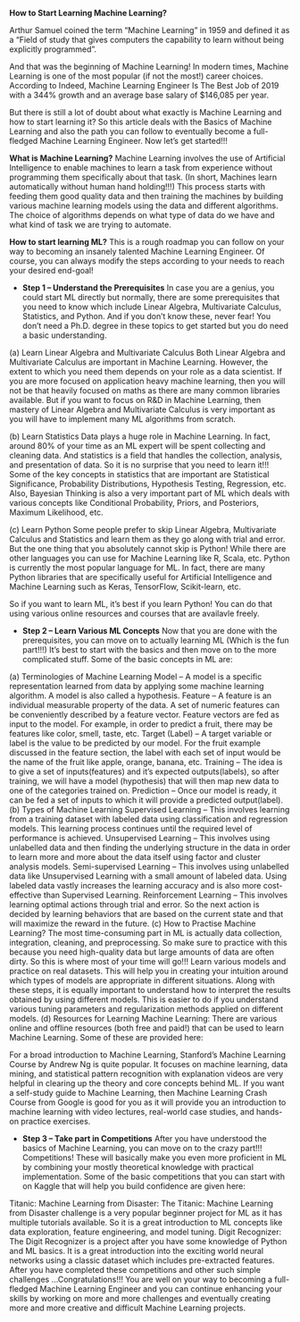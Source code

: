 **How to Start Learning Machine Learning?**

Arthur Samuel coined the term “Machine Learning” in 1959 and defined it as a “Field of study that gives computers the capability to learn without being explicitly programmed”.

And that was the beginning of Machine Learning! In modern times, Machine Learning is one of the most popular (if not the most!) career choices. According to Indeed, Machine Learning Engineer Is The Best Job of 2019 with a 344% growth and an average base salary of $146,085 per year.

But there is still a lot of doubt about what exactly is Machine Learning and how to start learning it? So this article deals with the Basics of Machine Learning and also the path you can follow to eventually become a full-fledged Machine Learning Engineer. Now let’s get started!!!

**What is Machine Learning?**
Machine Learning involves the use of Artificial Intelligence to enable machines to learn a task from experience without programming them specifically about that task. (In short, Machines learn automatically without human hand holding!!!) This process starts with feeding them good quality data and then training the machines by building various machine learning models using the data and different algorithms. The choice of algorithms depends on what type of data do we have and what kind of task we are trying to automate.

**How to start learning ML?**
This is a rough roadmap you can follow on your way to becoming an insanely talented Machine Learning Engineer. Of course, you can always modify the steps according to your needs to reach your desired end-goal!

- **Step 1 – Understand the Prerequisites**
In case you are a genius, you could start ML directly but normally, there are some prerequisites that you need to know which include Linear Algebra, Multivariate Calculus, Statistics, and Python. And if you don’t know these, never fear! You don’t need a Ph.D. degree in these topics to get started but you do need a basic understanding.

(a) Learn Linear Algebra and Multivariate Calculus
Both Linear Algebra and Multivariate Calculus are important in Machine Learning. However, the extent to which you need them depends on your role as a data scientist. If you are more focused on application heavy machine learning, then you will not be that heavily focused on maths as there are many common libraries available. But if you want to focus on R&D in Machine Learning, then mastery of Linear Algebra and Multivariate Calculus is very important as you will have to implement many ML algorithms from scratch.

(b) Learn Statistics
Data plays a huge role in Machine Learning. In fact, around 80% of your time as an ML expert will be spent collecting and cleaning data. And statistics is a field that handles the collection, analysis, and presentation of data. So it is no surprise that you need to learn it!!!
Some of the key concepts in statistics that are important are Statistical Significance, Probability Distributions, Hypothesis Testing, Regression, etc. Also, Bayesian Thinking is also a very important part of ML which deals with various concepts like Conditional Probability, Priors, and Posteriors, Maximum Likelihood, etc.

(c) Learn Python
Some people prefer to skip Linear Algebra, Multivariate Calculus and Statistics and learn them as they go along with trial and error. But the one thing that you absolutely cannot skip is Python! While there are other languages you can use for Machine Learning like R, Scala, etc. Python is currently the most popular language for ML. In fact, there are many Python libraries that are specifically useful for Artificial Intelligence and Machine Learning such as Keras, TensorFlow, Scikit-learn, etc.

So if you want to learn ML, it’s best if you learn Python! You can do that using various online resources and courses that are availavle freely.

- **Step 2 – Learn Various ML Concepts**
Now that you are done with the prerequisites, you can move on to actually learning ML (Which is the fun part!!!) It’s best to start with the basics and then move on to the more complicated stuff. Some of the basic concepts in ML are:

(a) Terminologies of Machine Learning
Model – A model is a specific representation learned from data by applying some machine learning algorithm. A model is also called a hypothesis.
Feature – A feature is an individual measurable property of the data. A set of numeric features can be conveniently described by a feature vector. Feature vectors are fed as input to the model. For example, in order to predict a fruit, there may be features like color, smell, taste, etc.
Target (Label) – A target variable or label is the value to be predicted by our model. For the fruit example discussed in the feature section, the label with each set of input would be the name of the fruit like apple, orange, banana, etc.
Training – The idea is to give a set of inputs(features) and it’s expected outputs(labels), so after training, we will have a model (hypothesis) that will then map new data to one of the categories trained on.
Prediction – Once our model is ready, it can be fed a set of inputs to which it will provide a predicted output(label).
(b) Types of Machine Learning
Supervised Learning – This involves learning from a training dataset with labeled data using classification and regression models. This learning process continues until the required level of performance is achieved.
Unsupervised Learning – This involves using unlabelled data and then finding the underlying structure in the data in order to learn more and more about the data itself using factor and cluster analysis models.
Semi-supervised Learning – This involves using unlabelled data like Unsupervised Learning with a small amount of labeled data. Using labeled data vastly increases the learning accuracy and is also more cost-effective than Supervised Learning.
Reinforcement Learning – This involves learning optimal actions through trial and error. So the next action is decided by learning behaviors that are based on the current state and that will maximize the reward in the future.
(c) How to Practise Machine Learning?
The most time-consuming part in ML is actually data collection, integration, cleaning, and preprocessing. So make sure to practice with this because you need high-quality data but large amounts of data are often dirty. So this is where most of your time will go!!!
Learn various models and practice on real datasets. This will help you in creating your intuition around which types of models are appropriate in different situations.
Along with these steps, it is equally important to understand how to interpret the results obtained by using different models. This is easier to do if you understand various tuning parameters and regularization methods applied on different models.
(d) Resources for Learning Machine Learning:
There are various online and offline resources (both free and paid!) that can be used to learn Machine Learning. Some of these are provided here:

For a broad introduction to Machine Learning, Stanford’s Machine Learning Course by Andrew Ng is quite popular. It focuses on machine learning, data mining, and statistical pattern recognition with explanation videos are very helpful in clearing up the theory and core concepts behind ML.
If you want a self-study guide to Machine Learning, then Machine Learning Crash Course from Google is good for you as it will provide you an introduction to machine learning with video lectures, real-world case studies, and hands-on practice exercises.

- **Step 3 – Take part in Competitions**
After you have understood the basics of Machine Learning, you can move on to the crazy part!!! Competitions! These will basically make you even more proficient in ML by combining your mostly theoretical knowledge with practical implementation. Some of the basic competitions that you can start with on Kaggle that will help you build confidence are given here:

Titanic: Machine Learning from Disaster: The Titanic: Machine Learning from Disaster challenge is a very popular beginner project for ML as it has multiple tutorials available. So it is a great introduction to ML concepts like data exploration, feature engineering, and model tuning.
Digit Recognizer: The Digit Recognizer is a project after you have some knowledge of Python and ML basics. It is a great introduction into the exciting world neural networks using a classic dataset which includes pre-extracted features.
After you have completed these competitions and other such simple challenges …Congratulations!!! You are well on your way to becoming a full-fledged Machine Learning Engineer and you can continue enhancing your skills by working on more and more challenges and eventually creating more and more creative and difficult Machine Learning projects.

